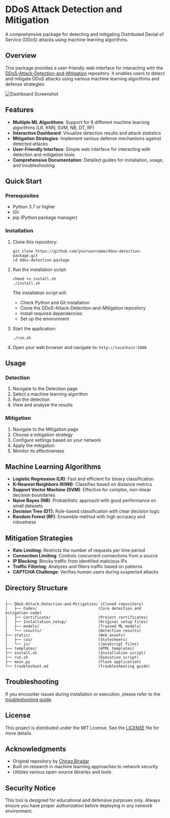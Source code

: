# DDoS Attack Detection and Mitigation

A comprehensive package for detecting and mitigating Distributed Denial of Service (DDoS) attacks using machine learning algorithms.

## Overview

This package provides a user-friendly web interface for interacting with the [DDoS-Attack-Detection-and-Mitigation](https://github.com/chiragbiradar/DDoS-Attack-Detection-and-Mitigation) repository. It enables users to detect and mitigate DDoS attacks using various machine learning algorithms and defense strategies.

![Dashboard Screenshot](static/images/dashboard.png)

## Features

- **Multiple ML Algorithms**: Support for 6 different machine learning algorithms (LR, KNN, SVM, NB, DT, RF)
- **Interactive Dashboard**: Visualize detection results and attack statistics
- **Mitigation Strategies**: Implement various defense mechanisms against detected attacks
- **User-Friendly Interface**: Simple web interface for interacting with detection and mitigation tools
- **Comprehensive Documentation**: Detailed guides for installation, usage, and troubleshooting

## Quick Start

### Prerequisites

- Python 3.7 or higher
- Git
- pip (Python package manager)

### Installation

1. Clone this repository:
   ```
   git clone https://github.com/yourusername/ddos-detection-package.git
   cd ddos-detection-package
   ```

2. Run the installation script:
   ```
   chmod +x install.sh
   ./install.sh
   ```
   
   The installation script will:
   - Check Python and Git installation
   - Clone the DDoS-Attack-Detection-and-Mitigation repository
   - Install required dependencies
   - Set up the environment

3. Start the application:
   ```
   ./run.sh
   ```

4. Open your web browser and navigate to: `http://localhost:5000`

## Usage

### Detection

1. Navigate to the Detection page
2. Select a machine learning algorithm
3. Run the detection
4. View and analyze the results

### Mitigation

1. Navigate to the Mitigation page
2. Choose a mitigation strategy
3. Configure settings based on your network
4. Apply the mitigation
5. Monitor its effectiveness

## Machine Learning Algorithms

- **Logistic Regression (LR)**: Fast and efficient for binary classification
- **K-Nearest Neighbors (KNN)**: Classifies based on distance metrics
- **Support Vector Machine (SVM)**: Effective for complex, non-linear decision boundaries
- **Naive Bayes (NB)**: Probabilistic approach with good performance on small datasets
- **Decision Tree (DT)**: Rule-based classification with clear decision logic
- **Random Forest (RF)**: Ensemble method with high accuracy and robustness

## Mitigation Strategies

- **Rate Limiting**: Restricts the number of requests per time period
- **Connection Limiting**: Controls concurrent connections from a source
- **IP Blocking**: Blocks traffic from identified malicious IPs
- **Traffic Filtering**: Analyzes and filters traffic based on patterns
- **CAPTCHA Challenge**: Verifies human users during suspected attacks

## Directory Structure

```
.
├── DDoS-Attack-Detection-and-Mitigation/ (Cloned repository)
│   ├── Codes/                           (Core detection and mitigation code)
│   ├── Certificate/                     (Project certificates)
│   ├── Installation_setup/              (Original setup files)
│   ├── models/                          (Trained ML models)
│   └── results/                         (Detection results)
├── static/                              (Web assets)
│   ├── css/                             (Stylesheets)
│   └── js/                              (JavaScript files)
├── templates/                           (HTML templates)
├── install.sh                           (Installation script)
├── run.sh                               (Execution script)
├── main.py                              (Flask application)
└── troubleshoot.md                      (Troubleshooting guide)
```

## Troubleshooting

If you encounter issues during installation or execution, please refer to the [troubleshooting guide](troubleshoot.md).

## License

This project is distributed under the MIT License. See the [LICENSE](DDoS-Attack-Detection-and-Mitigation/LICENSE) file for more details.

## Acknowledgments

- Original repository by [Chirag Biradar](https://github.com/chiragbiradar)
- Built on research in machine learning approaches to network security
- Utilizes various open-source libraries and tools

## Security Notice

This tool is designed for educational and defensive purposes only. Always ensure you have proper authorization before deploying in any network environment.